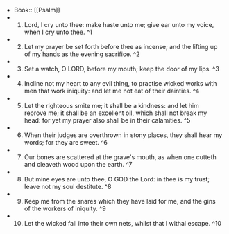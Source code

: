 - Book:: [[Psalm]]
- 1. Lord, I cry unto thee: make haste unto me; give ear unto my voice, when I cry unto thee. ^1
- 2. Let my prayer be set forth before thee as incense; and the lifting up of my hands as the evening sacrifice. ^2
- 3. Set a watch, O LORD, before my mouth; keep the door of my lips. ^3
- 4. Incline not my heart to any evil thing, to practise wicked works with men that work iniquity: and let me not eat of their dainties. ^4
- 5. Let the righteous smite me; it shall be a kindness: and let him reprove me; it shall be an excellent oil, which shall not break my head: for yet my prayer also shall be in their calamities. ^5
- 6. When their judges are overthrown in stony places, they shall hear my words; for they are sweet. ^6
- 7. Our bones are scattered at the grave's mouth, as when one cutteth and cleaveth wood upon the earth. ^7
- 8. But mine eyes are unto thee, O GOD the Lord: in thee is my trust; leave not my soul destitute. ^8
- 9. Keep me from the snares which they have laid for me, and the gins of the workers of iniquity. ^9
- 10. Let the wicked fall into their own nets, whilst that I withal escape. ^10
